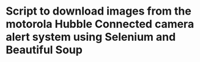 # Script to download images from the motorola Hubble Connected camera alert system using Selenium and Beautiful Soup